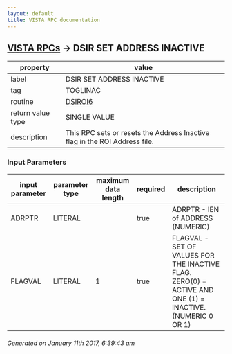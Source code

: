 ```yaml
---
layout: default
title: VISTA RPC documentation
---
```




## [VISTA RPCs](TableOfContent.md) &#8594; DSIR SET ADDRESS INACTIVE 

 property | value 
--- | --- 
 label | DSIR SET ADDRESS INACTIVE
 tag | TOGLINAC
 routine | [DSIROI6](http://code.osehra.org/dox/Routine_DSIROI6_source.html)
 return value type | SINGLE VALUE
 description | This RPC sets or resets the Address Inactive flag in the ROI Address file.

### Input Parameters

| input parameter | parameter type | maximum data length | required | description | 
| --- | --- | --- | --- | --- | 
| ADRPTR | LITERAL |  | true | ADRPTR - IEN of ADDRESS (NUMERIC) | 
| FLAGVAL | LITERAL | 1 | true | FLAGVAL - SET OF VALUES FOR THE INACTIVE FLAG.  ZERO(0) = ACTIVE AND ONE (1) = INACTIVE. (NUMERIC 0 OR 1) | 




 ###### Generated on January 11th 2017, 6:39:43 am